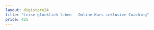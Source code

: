 ```yaml
---
layout: digistore24
title: "Leise glücklich leben - Online Kurs inklusive Coaching"
price: 425
---
```

